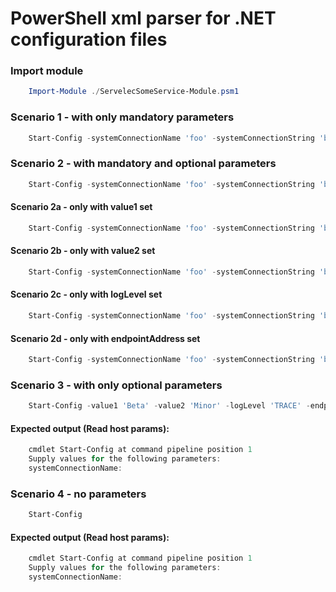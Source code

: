# PowerShell xml parser for .NET configuration files

### Import module 

```powershell
    Import-Module ./ServelecSomeService-Module.psm1
```

### Scenario 1 - with only mandatory parameters

```powershell
    Start-Config -systemConnectionName 'foo' -systemConnectionString 'bar' -globalConnectionName 'baz' -globalConnectionString 'zoo' -monitoredSystemName 'xor'
```

### Scenario 2 - with mandatory and optional parameters

```powershell
    Start-Config -systemConnectionName 'foo' -systemConnectionString 'bar' -globalConnectionName 'baz' -globalConnectionString 'zoo' -monitoredSystemName 'xor' -value1 'Beta' -value2 'Minor' -logLevel 'TRACE' -endpointAddress 'localhost:8080'
```

#### Scenario 2a - only with value1 set

```powershell
    Start-Config -systemConnectionName 'foo' -systemConnectionString 'bar' -globalConnectionName 'baz' -globalConnectionString 'zoo' -monitoredSystemName 'xor' -value1 'Beta' -logLevel 'TRACE' -endpointAddress 'localhost:8080'
```

#### Scenario 2b - only with value2 set

```powershell
    Start-Config -systemConnectionName 'foo' -systemConnectionString 'bar' -globalConnectionName 'baz' -globalConnectionString 'zoo' -monitoredSystemName 'xor' -value2 'Minor' -logLevel 'TRACE' -endpointAddress 'localhost:8080'
```

#### Scenario 2c - only with logLevel set

```powershell
    Start-Config -systemConnectionName 'foo' -systemConnectionString 'bar' -globalConnectionName 'baz' -globalConnectionString 'zoo' -monitoredSystemName 'xor' -logLevel 'TRACE'
```

#### Scenario 2d - only with endpointAddress set

```powershell
    Start-Config -systemConnectionName 'foo' -systemConnectionString 'bar' -globalConnectionName 'baz' -globalConnectionString 'zoo' -monitoredSystemName 'xor' -endpointAddress 'localhost:8080'
```

### Scenario 3 - with only optional parameters

```powershell
    Start-Config -value1 'Beta' -value2 'Minor' -logLevel 'TRACE' -endpointAddress 'localhost:8080'
```

#### Expected output (Read host params):

```powershell
    cmdlet Start-Config at command pipeline position 1
    Supply values for the following parameters:
    systemConnectionName:
```

### Scenario 4 - no parameters

```powershell
    Start-Config
```

#### Expected output (Read host params):

```powershell
    cmdlet Start-Config at command pipeline position 1
    Supply values for the following parameters:
    systemConnectionName:
```
